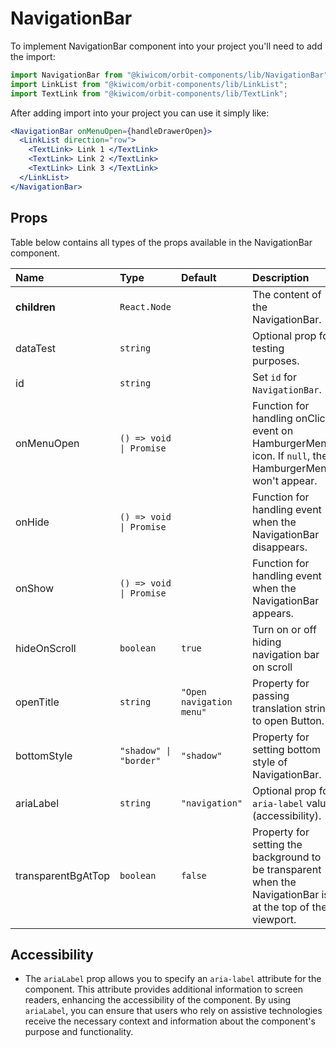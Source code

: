 # NavigationBar

To implement NavigationBar component into your project you'll need to add the import:

```jsx
import NavigationBar from "@kiwicom/orbit-components/lib/NavigationBar";
import LinkList from "@kiwicom/orbit-components/lib/LinkList";
import TextLink from "@kiwicom/orbit-components/lib/TextLink";
```

After adding import into your project you can use it simply like:

```jsx
<NavigationBar onMenuOpen={handleDrawerOpen}>
  <LinkList direction="row">
    <TextLink> Link 1 </TextLink>
    <TextLink> Link 2 </TextLink>
    <TextLink> Link 3 </TextLink>
  </LinkList>
</NavigationBar>
```

## Props

Table below contains all types of the props available in the NavigationBar component.

| Name               | Type                    | Default                  | Description                                                                                                 |
| :----------------- | :---------------------- | :----------------------- | :---------------------------------------------------------------------------------------------------------- |
| **children**       | `React.Node`            |                          | The content of the NavigationBar.                                                                           |
| dataTest           | `string`                |                          | Optional prop for testing purposes.                                                                         |
| id                 | `string`                |                          | Set `id` for `NavigationBar`.                                                                               |
| onMenuOpen         | `() => void \| Promise` |                          | Function for handling onClick event on HamburgerMenu icon. If `null`, the HamburgerMenu won't appear.       |
| onHide             | `() => void \| Promise` |                          | Function for handling event when the NavigationBar disappears.                                              |
| onShow             | `() => void \| Promise` |                          | Function for handling event when the NavigationBar appears.                                                 |
| hideOnScroll       | `boolean`               | `true`                   | Turn on or off hiding navigation bar on scroll                                                              |
| openTitle          | `string`                | `"Open navigation menu"` | Property for passing translation string to open Button.                                                     |
| bottomStyle        | `"shadow" \| "border"`  | `"shadow"`               | Property for setting bottom style of NavigationBar.                                                         |
| ariaLabel          | `string`                | `"navigation"`           | Optional prop for `aria-label` value (accessibility).                                                       |
| transparentBgAtTop | `boolean`               | `false`                  | Property for setting the background to be transparent when the NavigationBar is at the top of the viewport. |

## Accessibility

- The `ariaLabel` prop allows you to specify an `aria-label` attribute for the component. This attribute provides additional information to screen readers, enhancing the accessibility of the component. By using `ariaLabel`, you can ensure that users who rely on assistive technologies receive the necessary context and information about the component's purpose and functionality.
